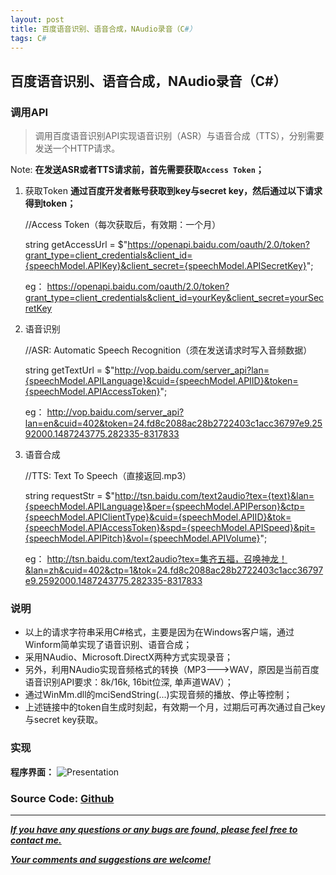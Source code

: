 ```yaml
---
layout: post
title: 百度语音识别、语音合成，NAudio录音（C#）
tags: C#
---
```


## 百度语音识别、语音合成，NAudio录音（C#）

### 调用API
> 调用百度语音识别API实现语音识别（ASR）与语音合成（TTS），分别需要发送一个HTTP请求。

Note: **在发送ASR或者TTS请求前，首先需要获取`Access Token`；**
1. 获取Token
**通过百度开发者账号获取到key与secret key，然后通过以下请求得到token；**

    //Access Token（每次获取后，有效期：一个月）

    string getAccessUrl = $"https://openapi.baidu.com/oauth/2.0/token?grant_type=client_credentials&client_id={speechModel.APIKey}&client_secret={speechModel.APISecretKey}";
    
    eg：
    https://openapi.baidu.com/oauth/2.0/token?grant_type=client_credentials&client_id=yourKey&client_secret=yourSecretKey
2. 语音识别

    //ASR: Automatic Speech Recognition（须在发送请求时写入音频数据）

    string getTextUrl = $"http://vop.baidu.com/server_api?lan={speechModel.APILanguage}&cuid={speechModel.APIID}&token={speechModel.APIAccessToken}";
    
    eg：
    http://vop.baidu.com/server_api?lan=en&cuid=402&token=24.fd8c2088ac28b2722403c1acc36797e9.2592000.1487243775.282335-8317833
3. 语音合成
    
    //TTS: Text To Speech（直接返回.mp3）
    
    string requestStr = $"http://tsn.baidu.com/text2audio?tex={text}&lan={speechModel.APILanguage}&per={speechModel.APIPerson}&ctp={speechModel.APIClientType}&cuid={speechModel.APIID}&tok={speechModel.APIAccessToken}&spd={speechModel.APISpeed}&pit={speechModel.APIPitch}&vol={speechModel.APIVolume}";
    
    eg：
    http://tsn.baidu.com/text2audio?tex=集齐五福，召唤神龙！&lan=zh&cuid=402&ctp=1&tok=24.fd8c2088ac28b2722403c1acc36797e9.2592000.1487243775.282335-8317833

### 说明
- 以上的请求字符串采用C#格式，主要是因为在Windows客户端，通过Winform简单实现了语音识别、语音合成；
- 采用NAudio、Microsoft.DirectX两种方式实现录音；
- 另外，利用NAudio实现音频格式的转换（MP3--->WAV，原因是当前百度语音识别API要求：8k/16k, 16bit位深, 单声道WAV）；
- 通过WinMm.dll的mciSendString(...)实现音频的播放、停止等控制；
- 上述链接中的token自生成时刻起，有效期一个月，过期后可再次通过自己key与secret key获取。

### 实现
**程序界面：**
![Presentation](http://img.blog.csdn.net/20170118191102562?watermark/2/text/aHR0cDovL2Jsb2cuY3Nkbi5uZXQvdTAxMzgxMDIzNA==/font/5a6L5L2T/fontsize/400/fill/I0JBQkFCMA==/dissolve/70/gravity/SouthEast)

### Source Code: <a href="https://github.com/heartsuit/BaiduASRAndTTS">Github

---
***If you have any questions or any bugs are found, please feel free to contact me.***

***Your comments and suggestions are welcome!***
